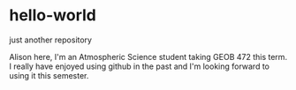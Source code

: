 # hello-world
just another repository

Alison here, I'm an Atmospheric Science student taking GEOB 472 this term. I really have enjoyed using github in the past and I'm looking forward
to using it this semester.
